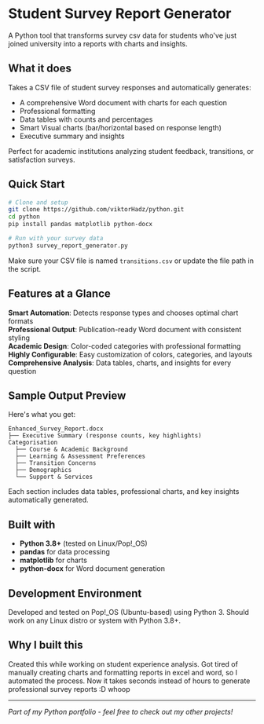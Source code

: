 # Student Survey Report Generator

A Python tool that transforms survey csv data for students who've just joined university into a reports with charts and insights.

## What it does

Takes a CSV file of student survey responses and automatically generates:
- A comprehensive Word document with charts for each question
- Professional formatting 
- Data tables with counts and percentages
- Smart Visual charts (bar/horizontal based on response length)
- Executive summary and insights

Perfect for academic institutions analyzing student feedback, transitions, or satisfaction surveys.

## Quick Start

```bash
# Clone and setup
git clone https://github.com/viktorHadz/python.git
cd python
pip install pandas matplotlib python-docx

# Run with your survey data
python3 survey_report_generator.py
```

Make sure your CSV file is named `transitions.csv` or update the file path in the script.

## Features at a Glance

 **Smart Automation**: Detects response types and chooses optimal chart formats  
 **Professional Output**: Publication-ready Word document with consistent styling  
 **Academic Design**: Color-coded categories with professional formatting  
 **Highly Configurable**: Easy customization of colors, categories, and layouts  
 **Comprehensive Analysis**: Data tables, charts, and insights for every question  

## Sample Output Preview

Here's what you get:
```
Enhanced_Survey_Report.docx
├── Executive Summary (response counts, key highlights)
Categorisation
  ├── Course & Academic Background
  ├── Learning & Assessment Preferences 
  ├── Transition Concerns
  ├── Demographics
  └── Support & Services
```

Each section includes data tables, professional charts, and key insights automatically generated.

## Built with

- **Python 3.8+** (tested on Linux/Pop!_OS)
- **pandas** for data processing
- **matplotlib** for charts
- **python-docx** for Word document generation

## Development Environment

Developed and tested on Pop!_OS (Ubuntu-based) using Python 3. Should work on any Linux distro or system with Python 3.8+.

## Why I built this

Created this while working on student experience analysis. Got tired of manually creating charts and formatting reports in excel and word, so I automated the process. Now it takes seconds instead of hours to generate professional survey reports :D whoop

---

*Part of my Python portfolio - feel free to check out my other projects!*
